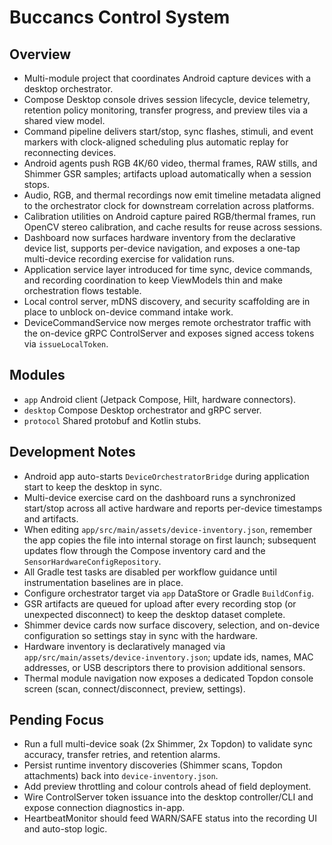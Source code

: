 # Buccancs Control System

## Overview
- Multi-module project that coordinates Android capture devices with a desktop orchestrator.
- Compose Desktop console drives session lifecycle, device telemetry, retention policy monitoring, transfer progress, and preview tiles via a shared view model.
- Command pipeline delivers start/stop, sync flashes, stimuli, and event markers with clock-aligned scheduling plus automatic replay for reconnecting devices.
- Android agents push RGB 4K/60 video, thermal frames, RAW stills, and Shimmer GSR samples; artifacts upload automatically when a session stops.
- Audio, RGB, and thermal recordings now emit timeline metadata aligned to the orchestrator clock for downstream correlation across platforms.
- Calibration utilities on Android capture paired RGB/thermal frames, run OpenCV stereo calibration, and cache results for reuse across sessions.
- Dashboard now surfaces hardware inventory from the declarative device list, supports per-device navigation, and exposes a one-tap multi-device recording exercise for validation runs.
- Application service layer introduced for time sync, device commands, and recording coordination to keep ViewModels thin and make orchestration flows testable.
- Local control server, mDNS discovery, and security scaffolding are in place to unblock on-device command intake work.
- DeviceCommandService now merges remote orchestrator traffic with the on-device gRPC ControlServer and exposes signed access tokens via `issueLocalToken`.

## Modules
- `app` Android client (Jetpack Compose, Hilt, hardware connectors).
- `desktop` Compose Desktop orchestrator and gRPC server.
- `protocol` Shared protobuf and Kotlin stubs.

## Development Notes
- Android app auto-starts `DeviceOrchestratorBridge` during application start to keep the desktop in sync.
- Multi-device exercise card on the dashboard runs a synchronized start/stop across all active hardware and reports per-device timestamps and artifacts.
- When editing `app/src/main/assets/device-inventory.json`, remember the app copies the file into internal storage on first launch; subsequent updates flow through the Compose inventory card and the `SensorHardwareConfigRepository`.
- All Gradle test tasks are disabled per workflow guidance until instrumentation baselines are in place.
- Configure orchestrator target via `app` DataStore or Gradle `BuildConfig`.
- GSR artifacts are queued for upload after every recording stop (or unexpected disconnect) to keep the desktop dataset complete.
- Shimmer device cards now surface discovery, selection, and on-device configuration so settings stay in sync with the hardware.
- Hardware inventory is declaratively managed via `app/src/main/assets/device-inventory.json`; update ids, names, MAC addresses, or USB descriptors there to provision additional sensors.
- Thermal module navigation now exposes a dedicated Topdon console screen (scan, connect/disconnect, preview, settings).

## Pending Focus
- Run a full multi-device soak (2x Shimmer, 2x Topdon) to validate sync accuracy, transfer retries, and retention alarms.
- Persist runtime inventory discoveries (Shimmer scans, Topdon attachments) back into `device-inventory.json`.
- Add preview throttling and colour controls ahead of field deployment.
- Wire ControlServer token issuance into the desktop controller/CLI and expose connection diagnostics in-app.
- HeartbeatMonitor should feed WARN/SAFE status into the recording UI and auto-stop logic.
